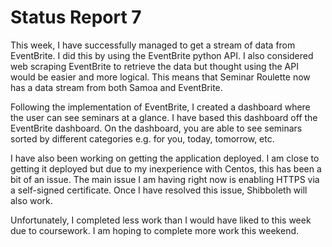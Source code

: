 # Status Report 7

This week, I have successfully managed to get a stream of data from EventBrite. I did this by using the EventBrite python API. I also considered web scraping EventBrite to retrieve the data but thought using the API would be easier and more logical. This means that Seminar Roulette now has a data stream from both Samoa and EventBrite.

Following the implementation of EventBrite, I created a dashboard where the user can see seminars at a glance. I have based this dashboard off the EventBrite dashboard. On the dashboard, you are able to see seminars sorted by different categories e.g. for you, today, tomorrow, etc.

I have also been working on getting the application deployed. I am close to getting it deployed but due to my inexperience with Centos, this has been a bit of an issue. The main issue I am having right now is enabling HTTPS via a self-signed certificate. Once I have resolved this issue, Shibboleth will also work.

Unfortunately, I completed less work than I would have liked to this week due to coursework. I am hoping to complete more work this weekend.
